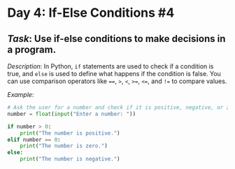 # Day 4: If-Else Conditions #4
## *Task*: Use if-else conditions to make decisions in a program.

*Description*:
In Python, `if` statements are used to check if a condition is true, and `else` is used to define what happens if the condition is false. You can use comparison operators like `==`, `>`, `<`, `>=`, `<=`, and `!=` to compare values.

*Example*:
```python
# Ask the user for a number and check if it is positive, negative, or zero
number = float(input("Enter a number: "))

if number > 0:
    print("The number is positive.")
elif number == 0:
    print("The number is zero.")
else:
    print("The number is negative.")
